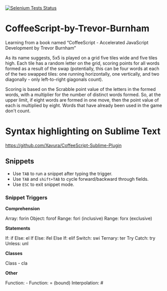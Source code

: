 <a href="https://saucelabs.com/u/Scrabble">
  <img src="https://saucelabs.com/browser-matrix/Scrabble.svg" alt="Selenium Tests Status" />
</a>

CoffeeScript-by-Trevor-Burnham
==============================

Learning from a book named “CoffeeScript - Accelerated JavaScript Development by Trevor Burnham”

As its name suggests, 5x5 is played on a grid five tiles wide and five tiles high.
Each tile has a random letter on the grid, scoring points for all words formed
as a result of the swap (potentially, this can be four words at each of the two swapped
tiles: one running horizontally, one vertically, and two diagonally - only left-to-right
giagonals count).

Scoring is based on the Scrabble point value of the letters in the formed words,
with a multiplier for the number of distinct words formed. So, at the upper limit,
if eight words are formed in one move, then the point value of each is multiplied by
eight. Words that have already been used in the game don't count.


Syntax highlighting on Sublime Text
===================================

https://github.com/Xavura/CoffeeScript-Sublime-Plugin


## Snippets

- Use `TAB` to run a snippet after typing the trigger.
- Use `TAB` and `shift+TAB` to cycle forward/backward through fields.
- Use `ESC` to exit snippet mode.

### Snippet Triggers

**Comprehension**

  Array:  forin
  Object: forof
  Range:  fori (inclusive)
  Range:  forx (exclusive)

**Statements**

  If:        if
  Else:      el
  If Else:   ifel
  Else If:   elif
  Switch:    swi
  Ternary:   ter
  Try Catch: try
  Unless:    unl

**Classes**

  Class - cla

**Other**

  Function:      -
  Function:      = (bound)
  Interpolation: #
